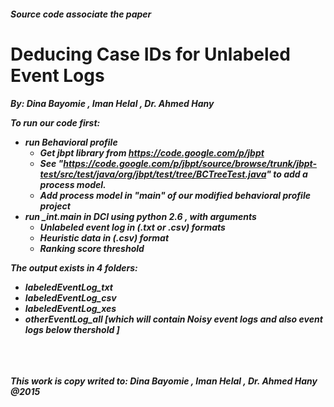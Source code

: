 <h5>Source code associate the paper
<h1>Deducing Case IDs for Unlabeled Event Logs 
<h5>By: Dina Bayomie , Iman Helal , Dr. Ahmed Hany

To run our code first: 
- run Behavioral profile 
  - Get jbpt library from https://code.google.com/p/jbpt
  - See "https://code.google.com/p/jbpt/source/browse/trunk/jbpt-test/src/test/java/org/jbpt/test/tree/BCTreeTest.java" to add a process model.
  - Add process model in "main" of our modified behavioral profile project
- run _int.main in DCI using python 2.6 , with arguments
  - Unlabeled event log in (.txt or .csv) formats
  - Heuristic data in (.csv) format
  - Ranking score threshold

The output exists in 4 folders:
- labeledEventLog_txt
- labeledEventLog_csv
- labeledEventLog_xes
- otherEventLog_all [which will contain Noisy event logs and also event logs below thershold ]



<br>
<br>
<br>
This work is copy writed to: Dina Bayomie , Iman Helal , Dr. Ahmed Hany @2015
